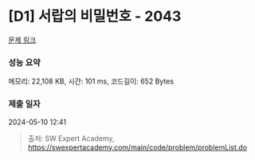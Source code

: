 # [D1] 서랍의 비밀번호 - 2043 

[문제 링크](https://swexpertacademy.com/main/code/problem/problemDetail.do?contestProbId=AV5QJ_8KAx8DFAUq) 

### 성능 요약

메모리: 22,108 KB, 시간: 101 ms, 코드길이: 652 Bytes

### 제출 일자

2024-05-10 12:41



> 출처: SW Expert Academy, https://swexpertacademy.com/main/code/problem/problemList.do